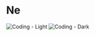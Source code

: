 # Ne

![Coding - Light](https://user-images.githubusercontent.com/1888355/118161939-23c3f300-b45b-11eb-9482-db307de4ecb2.png)
![Coding - Dark](https://user-images.githubusercontent.com/1888355/118161920-1eff3f00-b45b-11eb-8f6d-1229b841d88d.png)

